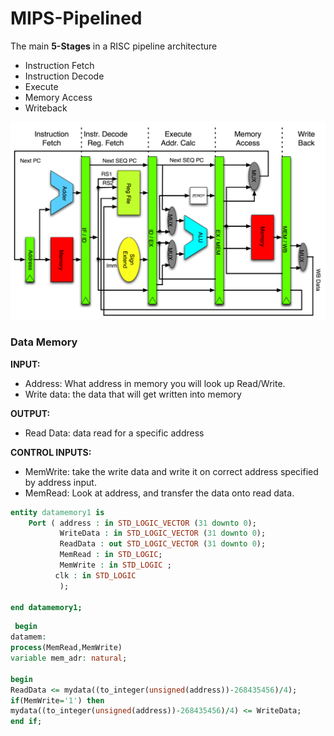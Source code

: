 # MIPS-Pipelined
The main **5-Stages** in a RISC pipeline architecture 
 - Instruction Fetch
 - Instruction Decode
 - Execute
 - Memory Access
 - Writeback
 
![](Pipeline_MIPS.png)

### Data Memory

**INPUT:**
- Address: What address in memory you will look up Read/Write.
- Write data: the data that will get written into memory

**OUTPUT:**
- Read Data: data read for a specific address

**CONTROL INPUTS:**
 - MemWrite: take the write data and write it on correct address specified by address input. 
 - MemRead: Look at address, and transfer the data onto read data.

```VHDL 
entity datamemory1 is
    Port ( address : in STD_LOGIC_VECTOR (31 downto 0);
           WriteData : in STD_LOGIC_VECTOR (31 downto 0);
           ReadData : out STD_LOGIC_VECTOR (31 downto 0);
           MemRead : in STD_LOGIC;
           MemWrite : in STD_LOGIC ;
          clk : in STD_LOGIC
           );
          
end datamemory1;
```

 ```VHDL
  begin
 datamem:
 process(MemRead,MemWrite)
 variable mem_adr: natural;
 
begin
ReadData <= mydata((to_integer(unsigned(address))-268435456)/4);
if(MemWrite='1') then
mydata((to_integer(unsigned(address))-268435456)/4) <= WriteData;
end if;
```
